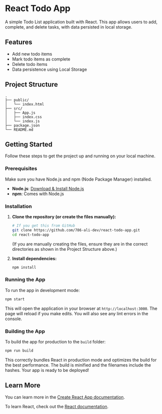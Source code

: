 # React Todo App

A simple Todo List application built with React. This app allows users to add, complete, and delete tasks, with data persisted in local storage.

## Features

- Add new todo items
- Mark todo items as complete
- Delete todo items
- Data persistence using Local Storage

## Project Structure

```
.
├── public/
│   └── index.html
├── src/
│   ├── App.js
│   ├── index.css
│   └── index.js
├── package.json
└── README.md
```

## Getting Started

Follow these steps to get the project up and running on your local machine.

### Prerequisites

Make sure you have Node.js and npm (Node Package Manager) installed.

-   **Node.js**: [Download & Install Node.js](https://nodejs.org/en/download/)
-   **npm**: Comes with Node.js

### Installation

1.  **Clone the repository (or create the files manually):**
    ```bash
    # If you get this from GitHub
    git clone https://github.com/786-ali-dev/react-todo-app.git
    cd react-todo-app
    ```
    (If you are manually creating the files, ensure they are in the correct directories as shown in the Project Structure above.)

2.  **Install dependencies:**
    ```bash
    npm install
    ```

### Running the App

To run the app in development mode:

```bash
npm start
```

This will open the application in your browser at `http://localhost:3000`. The page will reload if you make edits. You will also see any lint errors in the console.

### Building the App

To build the app for production to the `build` folder:

```bash
npm run build
```

This correctly bundles React in production mode and optimizes the build for the best performance. The build is minified and the filenames include the hashes. Your app is ready to be deployed!

## Learn More

You can learn more in the [Create React App documentation](https://create-react-app.dev/docs/getting-started).

To learn React, check out the [React documentation](https://react.dev/).